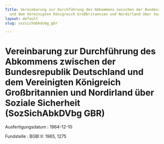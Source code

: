 ```yaml
---
Title: Vereinbarung zur Durchführung des Abkommens zwischen der Bundesrepublik Deutschland
  und dem Vereinigten Königreich Großbritannien und Nordirland über Soziale Sicherheit
layout: default
slug: sozsichabkdvbg_gbr

---
```


# Vereinbarung zur Durchführung des Abkommens zwischen der Bundesrepublik Deutschland und dem Vereinigten Königreich Großbritannien und Nordirland über Soziale Sicherheit (SozSichAbkDVbg GBR)

Ausfertigungsdatum
:   1964-12-10

Fundstelle
:   BGBl II: 1965, 1275

